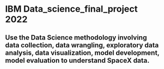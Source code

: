 # IBM Data_science_final_project 2022

## Use the Data Science methodology involving data collection, data wrangling, exploratory data analysis, data visualization, model development, model evaluation to understand SpaceX data.
